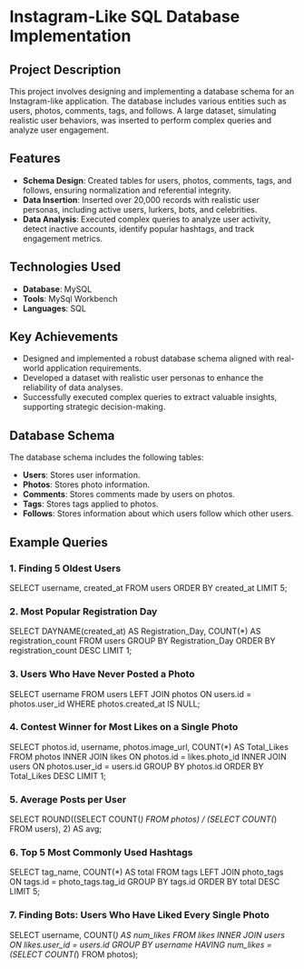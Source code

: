 # Instagram-Like SQL Database Implementation

## Project Description
This project involves designing and implementing a database schema for an Instagram-like application. The database includes various entities such as users, photos, comments, tags, and follows. A large dataset, simulating realistic user behaviors, was inserted to perform complex queries and analyze user engagement.

## Features
- **Schema Design**: Created tables for users, photos, comments, tags, and follows, ensuring normalization and referential integrity.
- **Data Insertion**: Inserted over 20,000 records with realistic user personas, including active users, lurkers, bots, and celebrities.
- **Data Analysis**: Executed complex queries to analyze user activity, detect inactive accounts, identify popular hashtags, and track engagement metrics.

## Technologies Used
- **Database**: MySQL
- **Tools**: MySql Workbench
- **Languages**: SQL

## Key Achievements
- Designed and implemented a robust database schema aligned with real-world application requirements.
- Developed a dataset with realistic user personas to enhance the reliability of data analyses.
- Successfully executed complex queries to extract valuable insights, supporting strategic decision-making.

## Database Schema
The database schema includes the following tables:
- **Users**: Stores user information.
- **Photos**: Stores photo information.
- **Comments**: Stores comments made by users on photos.
- **Tags**: Stores tags applied to photos.
- **Follows**: Stores information about which users follow which other users.

## Example Queries
### 1. Finding 5 Oldest Users
SELECT username, created_at 
FROM users 
ORDER BY created_at 
LIMIT 5;

### 2. Most Popular Registration Day
SELECT DAYNAME(created_at) AS Registration_Day, COUNT(*) AS registration_count 
FROM users 
GROUP BY Registration_Day 
ORDER BY registration_count DESC 
LIMIT 1;

### 3. Users Who Have Never Posted a Photo
SELECT username 
FROM users 
LEFT JOIN photos ON users.id = photos.user_id 
WHERE photos.created_at IS NULL;

### 4. Contest Winner for Most Likes on a Single Photo
SELECT photos.id, username, photos.image_url, COUNT(*) AS Total_Likes 
FROM photos 
INNER JOIN likes ON photos.id = likes.photo_id 
INNER JOIN users ON photos.user_id = users.id 
GROUP BY photos.id 
ORDER BY Total_Likes DESC 
LIMIT 1;

### 5. Average Posts per User
SELECT ROUND((SELECT COUNT(*) FROM photos) / (SELECT COUNT(*) FROM users), 2) AS avg;

### 6. Top 5 Most Commonly Used Hashtags
SELECT tag_name, COUNT(*) AS total 
FROM tags 
LEFT JOIN photo_tags ON tags.id = photo_tags.tag_id 
GROUP BY tags.id 
ORDER BY total DESC 
LIMIT 5;

### 7. Finding Bots: Users Who Have Liked Every Single Photo
SELECT username, COUNT(*) AS num_likes 
FROM likes 
INNER JOIN users ON likes.user_id = users.id 
GROUP BY username 
HAVING num_likes = (SELECT COUNT(*) FROM photos);


